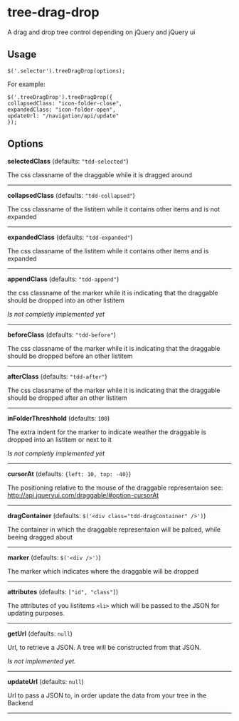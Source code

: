 tree-drag-drop
==============

A drag and drop tree control depending on jQuery and jQuery ui

Usage
-----

    $('.selector').treeDragDrop(options); 


For example:

    $('.treeDragDrop').treeDragDrop({
	collapsedClass: "icon-folder-close", 
	expandedClass: "icon-folder-open", 
	updateUrl: "/navigation/api/update"
    }); 


Options
-------


**selectedClass** (defaults: `"tdd-selected"`)

The css classname of the draggable while it is dragged around

* * *

**collapsedClass** (defaults: `"tdd-collapsed"`)

The css classname of the listitem while it contains other items and is not expanded

* * *

**expandedClass** (defaults: `"tdd-expanded"`)

The css classname of the listitem while it contains other items and is expanded

* * *

**appendClass** (defaults: `"tdd-append"`)

the css classname of the marker while it is indicating that the draggable should be dropped into an other listitem

*Is not completly  implemented yet*

* * *

**beforeClass** (defaults: `"tdd-before"`)

The css classname of the marker while it is indicating that the draggable should be dropped before an other listitem

* * *

**afterClass** (defaults: `"tdd-after"`)

The css classname of the marker while it is indicating that the draggable should be dropped after an other listitem

* * *

**inFolderThreshhold** (defaults: `100`)

The extra indent for the marker to indicate weather the draggable is dropped into an listitem or next to it

*Is not completly implemented yet*

* * *

**cursorAt** (defaults: `{left: 10, top: -40}`)

The positioning relative to the mouse of the draggable representaion see: http://api.jqueryui.com/draggable/#option-cursorAt

* * *

**dragContainer** (defaults: `$('<div class="tdd-dragContainer" />')`)

The container in which the draggable representaion will be palced, while beeing dragged about

* * *

**marker** (defaults: `$('<div />')`)

The marker which indicates where the draggable will be dropped

* * *

**attributes** (defaults: `["id", "class"]`)

The attributes of you listitems `<li>` which will be passed to the JSON for updating purposes.

* * *

**getUrl** (defaults: `null`)

Url, to retrieve a JSON. A tree will be constructed from that JSON. 

*Is not implemented yet.*

* * *

**updateUrl** (defaults: `null`)

Url to pass a JSON to, in order update the data from your tree in the Backend

* * *